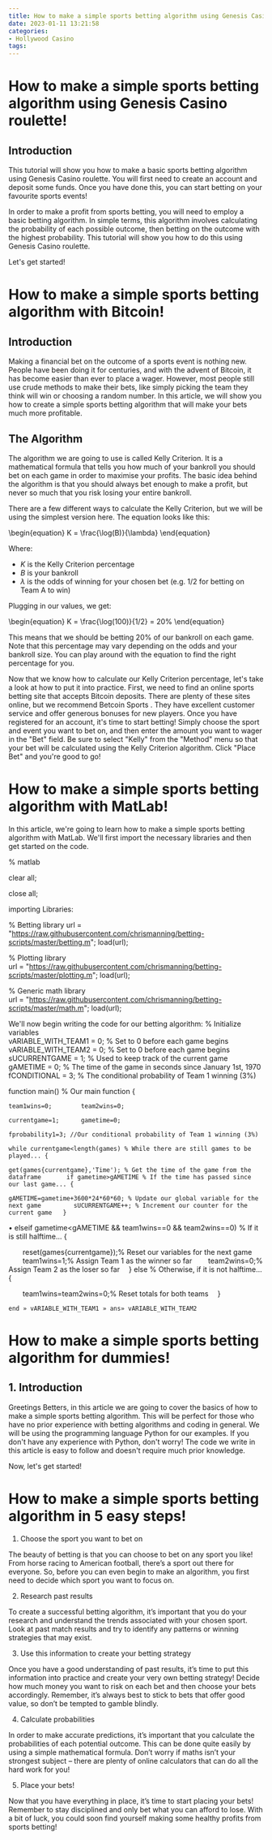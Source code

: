 ```yaml
---
title: How to make a simple sports betting algorithm using Genesis Casino roulette!
date: 2023-01-11 13:21:58
categories:
- Hollywood Casino
tags:
---
```



#  How to make a simple sports betting algorithm using Genesis Casino roulette!

## Introduction

This tutorial will show you how to make a basic sports betting algorithm using Genesis Casino roulette. You will first need to create an account and deposit some funds. Once you have done this, you can start betting on your favourite sports events!

In order to make a profit from sports betting, you will need to employ a basic betting algorithm. In simple terms, this algorithm involves calculating the probability of each possible outcome, then betting on the outcome with the highest probability. This tutorial will show you how to do this using Genesis Casino roulette.

Let's get started!

#  How to make a simple sports betting algorithm with Bitcoin!

## Introduction

Making a financial bet on the outcome of a sports event is nothing new. People have been doing it for centuries, and with the advent of Bitcoin, it has become easier than ever to place a wager. However, most people still use crude methods to make their bets, like simply picking the team they think will win or choosing a random number. In this article, we will show you how to create a simple sports betting algorithm that will make your bets much more profitable.

## The Algorithm

The algorithm we are going to use is called Kelly Criterion. It is a mathematical formula that tells you how much of your bankroll you should bet on each game in order to maximise your profits. The basic idea behind the algorithm is that you should always bet enough to make a profit, but never so much that you risk losing your entire bankroll.

There are a few different ways to calculate the Kelly Criterion, but we will be using the simplest version here. The equation looks like this:

\begin{equation} K = \frac{\log(B)}{\lambda} \end{equation}

Where:
- $K$ is the Kelly Criterion percentage
- $B$ is your bankroll
- $\lambda$ is the odds of winning for your chosen bet (e.g. 1/2 for betting on Team A to win)

 Plugging in our values, we get:

\begin{equation} K = \frac{\log(100)}{1/2} = 20% \end{equation}

This means that we should be betting 20% of our bankroll on each game. Note that this percentage may vary depending on the odds and your bankroll size. You can play around with the equation to find the right percentage for you.

Now that we know how to calculate our Kelly Criterion percentage, let's take a look at how to put it into practice. First, we need to find an online sports betting site that accepts Bitcoin deposits. There are plenty of these sites online, but we recommend Betcoin Sports . They have excellent customer service and offer generous bonuses for new players. Once you have registered for an account, it's time to start betting! Simply choose the sport and event you want to bet on, and then enter the amount you want to wager in the "Bet" field. Be sure to select "Kelly" from the "Method" menu so that your bet will be calculated using the Kelly Criterion algorithm. Click "Place Bet" and you're good to go!

#  How to make a simple sports betting algorithm with MatLab!

In this article, we're going to learn how to make a simple sports betting algorithm with MatLab. We'll first import the necessary libraries and then get started on the code.

% matlab

clear all;

close all;


importing Libraries:

% Betting library 
url = "https://raw.githubusercontent.com/chrismanning/betting-scripts/master/betting.m";
load(url);

% Plotting library  
url = "https://raw.githubusercontent.com/chrismanning/betting-scripts/master/plotting.m";
load(url);

% Generic math library  
url = "https://raw.githubusercontent.com/chrismanning/betting-scripts/master/math.m";
load(url);

We'll now begin writing the code for our betting algorithm:
% Initialize variables  
vARIABLE_WITH_TEAM1 = 0; % Set to 0 before each game begins 
vARIABLE_WITH_TEAM2 = 0; % Set to 0 before each game begins 
sUCURRENTGAME = 1; % Used to keep track of the current game 
gAMETIME = 0; % The time of the game in seconds since January 1st, 1970  
fCONDITIONAL = 3; % The conditional probability of Team 1 winning (3%)

function main() % Our main function {

	team1wins=0;		team2wins=0;

	currentgame=1;		gametime=0;

	fprobability1=3; //Our conditional probability of Team 1 winning (3%)

	while currentgame<length(games) % While there are still games to be played... {

	get(games{currentgame},'Time'); % Get the time of the game from the dataframe 		if gametime>gAMETIME % If the time has passed since our last game... {

	gAMETIME=gametime+3600*24*60*60; % Update our global variable for the next game 		sUCURRENTGAME++; % Increment our counter for the current game 	}

• elseif gametime<gAMETIME && team1wins==0 && team2wins==0) % If it is still halftime... {

  reset(games{currentgame});% Reset our variables for the next game   team1wins=1;% Assign Team 1 as the winner so far   team2wins=0;% Assign Team 2 as the loser so far  } else % Otherwise, if it is not halftime... {

  team1wins=team2wins=0;% Reset totals for both teams  }

	end » vARIABLE_WITH_TEAM1 » ans» vARIABLE_WITH_TEAM2

#  How to make a simple sports betting algorithm for dummies!

## 1. Introduction 

Greetings Betters, in this article we are going to cover the basics of how to make a simple sports betting algorithm. This will be perfect for those who have no prior experience with betting algorithms and coding in general. We will be using the programming language Python for our examples. If you don't have any experience with Python, don't worry! The code we write in this article is easy to follow and doesn't require much prior knowledge.

Now, let's get started!

#  How to make a simple sports betting algorithm in 5 easy steps!

1. Choose the sport you want to bet on

The beauty of betting is that you can choose to bet on any sport you like! From horse racing to American football, there’s a sport out there for everyone. So, before you can even begin to make an algorithm, you first need to decide which sport you want to focus on.

2. Research past results

To create a successful betting algorithm, it’s important that you do your research and understand the trends associated with your chosen sport. Look at past match results and try to identify any patterns or winning strategies that may exist.

3. Use this information to create your betting strategy

Once you have a good understanding of past results, it’s time to put this information into practice and create your very own betting strategy! Decide how much money you want to risk on each bet and then choose your bets accordingly. Remember, it’s always best to stick to bets that offer good value, so don’t be tempted to gamble blindly.

4. Calculate probabilities

In order to make accurate predictions, it’s important that you calculate the probabilities of each potential outcome. This can be done quite easily by using a simple mathematical formula. Don’t worry if maths isn’t your strongest subject – there are plenty of online calculators that can do all the hard work for you!

5. Place your bets!

Now that you have everything in place, it’s time to start placing your bets! Remember to stay disciplined and only bet what you can afford to lose. With a bit of luck, you could soon find yourself making some healthy profits from sports betting!